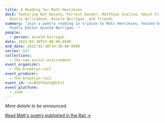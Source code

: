 ```yaml
---
title: A Reading for Matt Henriksen
deck: Featuring Dot Devota, Forrest Gander, Matthias Svalina, Amish Trivedi,
  Dustin Williamson, Anselm Berrigan, and friends
summary: "Join a poetry reading in tribute to Matt Henriksen, hosted by Rail
  Poetry Editor Anselm Berrigan. "
people:
  - person: anselm-berrigan
date: 2022-03-30T13:00:00-0500
end_date: 2022-03-30T14:30:00-0500
series: 527
collections:
  - the-new-social-environment
event_organizer:
  - the-brooklyn-rail
event_producer:
  - the-brooklyn-rail
event_id: recWVU7GGzVqBrk1t
event_platform:
  - zoom
---
```

*More details to be announced*. 

[Read Matt's poetry published in the Rail →](https://brooklynrail.org/contributor/matthew-henriksen)